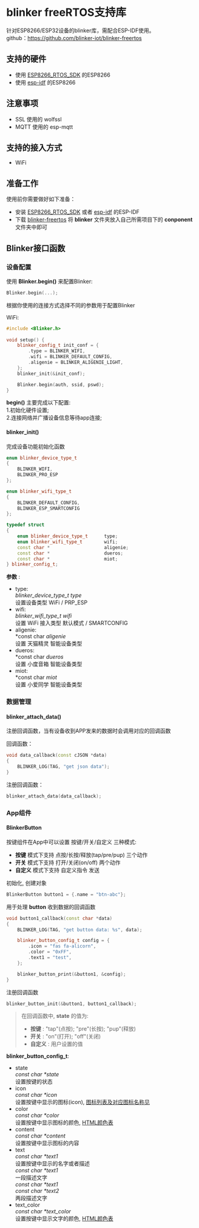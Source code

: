 # blinker freeRTOS支持库
针对ESP8266/ESP32设备的blinker库，需配合ESP-IDF使用。  
github：https://github.com/blinker-iot/blinker-freertos  

## 支持的硬件
* 使用 [ESP8266_RTOS_SDK](https://github.com/espressif/ESP8266_RTOS_SDK) 的ESP8266  
* 使用 [esp-idf](https://github.com/espressif/esp-idf) 的ESP8266  

## 注意事项
* SSL 使用的 wolfssl  
* MQTT 使用的 esp-mqtt  

## 支持的接入方式
* WiFi  

## 准备工作
使用前你需要做好如下准备：
* 安装 [ESP8266_RTOS_SDK](https://github.com/espressif/ESP8266_RTOS_SDK) 或者 [esp-idf](https://github.com/espressif/esp-idf) 的ESP-IDF  
* 下载 [blinker-freertos](https://github.com/blinker-iot/blinker-freertos) 将 **blinker** 文件夹放入自己所需项目下的 **conponent** 文件夹中即可  

## Blinker接口函数
### 设备配置
使用 **Blinker.begin()** 来配置Blinker: 
```cpp
Blinker.begin(...);
```
根据你使用的连接方式选择不同的参数用于配置Blinker  

WiFi:
```cpp  
#include <Blinker.h>  
  
void setup() {  
    blinker_config_t init_conf = {
        .type = BLINKER_WIFI,
        .wifi = BLINKER_DEFAULT_CONFIG,
        .aligenie = BLINKER_ALIGENIE_LIGHT,
    };
    blinker_init(&init_conf);

    Blinker.begin(auth, ssid, pswd);  
}
```  

**begin()** 主要完成以下配置:  
1.初始化硬件设置;  
2.连接网络并广播设备信息等待app连接;  

#### blinker_init()
完成设备功能初始化函数  
```cpp
enum blinker_device_type_t
{
    BLINKER_WIFI,
    BLINKER_PRO_ESP
};

enum blinker_wifi_type_t
{
    BLINKER_DEFAULT_CONFIG,
    BLINKER_ESP_SMARTCONFIG
};

typedef struct 
{
    enum blinker_device_type_t      type;
    enum blinker_wifi_type_t        wifi;
    const char *                    aligenie;
    const char *                    dueros;
    const char *                    miot;
} blinker_config_t;
```

**参数** :
- type:  
    *blinker_device_type_t type*  
    设置设备类型 WiFi / PRP_ESP  
- wifi:  
    *blinker_wifi_type_t wifi*  
    设置 WiFi 接入类型 默认模式 / SMARTCONFIG  
- aligenie:  
    *const char *aligenie*  
    设置 天猫精灵 智能设备类型  
- dueros:  
    *const char *dueros*  
    设置 小度音箱 智能设备类型  
- miot:  
    *const char *miot*  
    设置 小爱同学 智能设备类型  

### 数据管理
#### blinker_attach_data()
注册回调函数，当有设备收到APP发来的数据时会调用对应的回调函数  

回调函数：
```cpp
void data_callback(const cJSON *data)
{
    BLINKER_LOG(TAG, "get json data");
}
```
注册回调函数：
```cpp
blinker_attach_data(data_callback);
```

### App组件
#### BlinkerButton
按键组件在App中可以设置 按键/开关/自定义 三种模式:  
- **按键** 模式下支持 点按/长按/释放(tap/pre/pup) 三个动作  
- **开关** 模式下支持 打开/关闭(on/off) 两个动作  
- **自定义** 模式下支持 自定义指令 发送  

初始化, 创建对象
```cpp
BlinkerButton button1 = {.name = "btn-abc"};
```
用于处理 **button** 收到数据的回调函数
```cpp
void button1_callback(const char *data)
{
    BLINKER_LOG(TAG, "get button data: %s", data);

    blinker_button_config_t config = {
        .icon = "fas fa-alicorn",
        .color = "0xFF",
        .text1 = "test",
    };

    blinker_button_print(&button1, &config);
}
```
注册回调函数
```cpp
blinker_button_init(&button1, button1_callback);
```
> 在回调函数中, **state** 的值为:  
> - **按键** : "tap"(点按); "pre"(长按); "pup"(释放)  
> - **开关** : "on"(打开); "off"(关闭)  
> - **自定义** : 用户设置的值  

**blinker_button_config_t**:
- state  
    *const char \*state*  
    设置按键的状态  
- icon  
    *const char \*icon*  
    设置按键中显示的图标(icon), [图标列表及对应图标名称见](https://fontawesome.com/)  
- color  
    *const char \*color*  
    设置按键中显示图标的颜色, [HTML颜色表](http://www.w3school.com.cn/tags/html_ref_colornames.asp)  
- content  
    *const char \*content*  
    设置按键中显示图标的内容  
- text  
    *const char \*text1*  
    设置按键中显示的名字或者描述   
    *const char \*text1*  
    一段描述文字  
    *const char \*text1*  
    *const char \*text2*  
    两段描述文字  
- text_color  
    *const char \*text_color*  
    设置按键中显示文字的颜色, [HTML颜色表](http://www.w3school.com.cn/tags/html_ref_colornames.asp)  

